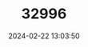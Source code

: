 ---
title: "32996"
category: "Picea martinezii"
draft: false
date: 2024-02-22 13:03:50
languages:
  English: ["Martinez's Spruce"]
---